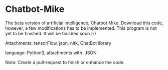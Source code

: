 # Chatbot-Mike
The beta version of artificial intelligence; Chatbot Mike. Download this code, however, a few modifications has to be implemented. 
This program is not yet to be finished. It will be finished soon :-)

Attachments: tensorFlow, json, nltk, ChatBot library

language: Python3, attachments with .JSON

Note: Create a pull-request to finish or enhance the code.
